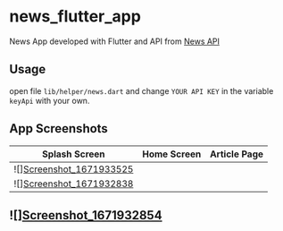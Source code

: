 # news_flutter_app

News App developed with Flutter and API from [News API](https://newsapi.org)

## Usage

open file   `lib/helper/news.dart`   and change `YOUR API KEY` in the variable `keyApi` with your own.

## App Screenshots

  Splash Screen                 |   Home Screen        |  Article Page
:-------------------------:|:-------------------------:|:-------------------------:
![][Screenshot_1671933525](https://user-images.githubusercontent.com/42013687/209474271-c78a9873-fa3c-4e35-b854-d5fd32456708.png)|
![][Screenshot_1671932838](https://user-images.githubusercontent.com/42013687/209474281-6fa4eba1-b785-4d5b-a52a-308181ca994f.png)|
![][Screenshot_1671932854](https://user-images.githubusercontent.com/42013687/209474297-6f5dde80-9d7f-4fc1-9f29-f13361ee6b10.png)
---
